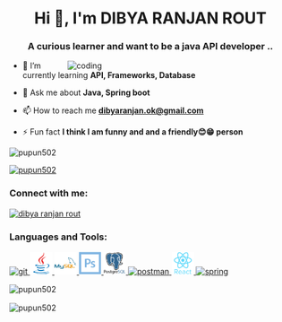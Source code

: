 <h1 align="center">Hi 👋, I'm DIBYA RANJAN ROUT</h1>
<h3 align="center">A curious learner and want to be a java API developer ..</h3>
<img align="right" alt="coding" width="400" src="https://media0.giphy.com/media/bAQH7WXKqtIBrPs7sR/giphy.gif?cid=ecf05e47xkmzvlkjxn8qaimdoen03p4csqmb2gxx9j89g2d3&ep=v1_gifs_search&rid=giphy.gif&ct=g">

- 🌱 I’m currently learning **API, Frameworks, Database**

- 💬 Ask me about **Java, Spring boot**

- 📫 How to reach me **dibyaranjan.ok@gmail.com**

- ⚡ Fun fact **I think I am funny and and a friendly😊😁 person**

<p align="left"> <img src="https://komarev.com/ghpvc/?username=pupun502&label=Profile%20views&color=0e75b6&style=flat" alt="pupun502" /> </p>

<p align="left"> <a href="https://github.com/ryo-ma/github-profile-trophy"><img src="https://github-profile-trophy.vercel.app/?username=pupun502" alt="pupun502" /></a> </p>



<h3 align="left">Connect with me:</h3>
<p align="left">
<a href="https://www.linkedin.com/in/dibya-ranjan-rout-975bb2281" target="blank"><img align="center" src="https://raw.githubusercontent.com/rahuldkjain/github-profile-readme-generator/master/src/images/icons/Social/linked-in-alt.svg" alt="dibya ranjan rout" height="30" width="40" /></a>
</p>

<h3 align="left">Languages and Tools:</h3>
<p align="left"> <a href="https://git-scm.com/" target="_blank" rel="noreferrer"> <img src="https://www.vectorlogo.zone/logos/git-scm/git-scm-icon.svg" alt="git" width="40" height="40"/> </a> <a href="https://www.java.com" target="_blank" rel="noreferrer"> <img src="https://raw.githubusercontent.com/devicons/devicon/master/icons/java/java-original.svg" alt="java" width="40" height="40"/> </a> <a href="https://www.mysql.com/" target="_blank" rel="noreferrer"> <img src="https://raw.githubusercontent.com/devicons/devicon/master/icons/mysql/mysql-original-wordmark.svg" alt="mysql" width="40" height="40"/> </a> <a href="https://www.photoshop.com/en" target="_blank" rel="noreferrer"> <img src="https://raw.githubusercontent.com/devicons/devicon/master/icons/photoshop/photoshop-line.svg" alt="photoshop" width="40" height="40"/> </a> <a href="https://www.postgresql.org" target="_blank" rel="noreferrer"> <img src="https://raw.githubusercontent.com/devicons/devicon/master/icons/postgresql/postgresql-original-wordmark.svg" alt="postgresql" width="40" height="40"/> </a> <a href="https://postman.com" target="_blank" rel="noreferrer"> <img src="https://www.vectorlogo.zone/logos/getpostman/getpostman-icon.svg" alt="postman" width="40" height="40"/> </a> <a href="https://reactjs.org/" target="_blank" rel="noreferrer"> <img src="https://raw.githubusercontent.com/devicons/devicon/master/icons/react/react-original-wordmark.svg" alt="react" width="40" height="40"/> </a> <a href="https://spring.io/" target="_blank" rel="noreferrer"> <img src="https://www.vectorlogo.zone/logos/springio/springio-icon.svg" alt="spring" width="40" height="40"/> </a> </p>

<p><img align="center" src="https://github-readme-stats.vercel.app/api/top-langs?username=pupun502&show_icons=true&locale=en&layout=compact" alt="pupun502" /></p>

<p><img align="center" src="https://github-readme-streak-stats.herokuapp.com/?user=pupun502&" alt="pupun502" /></p>
